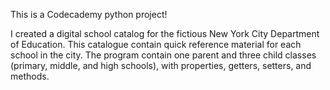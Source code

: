 This is a Codecademy python project!

I created a digital school catalog for the fictious New York City Department of Education. This catalogue contain quick reference material for each school in the city.
The program contain one parent and three child classes (primary, middle, and high schools), with properties, getters, setters, and methods.

